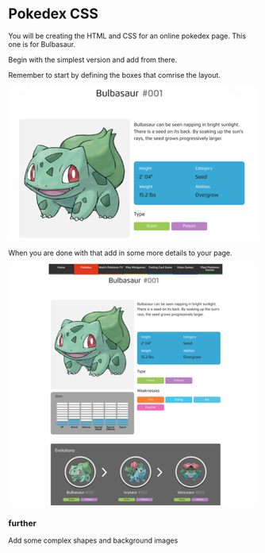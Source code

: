 # Pokedex CSS

You will be creating the HTML and CSS for an online pokedex page. This one is for Bulbasaur.

Begin with the simplest version and add from there.

Remember to start by defining the boxes that comrise the layout.

![pokedex-simple.png](pokedex-simple.png)

When you are done with that add in some more details to your page.

![pokedex-complete.png](pokedex-complete.png)

### further
Add some complex shapes and background images
